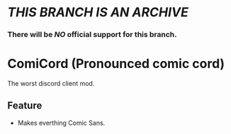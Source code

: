 # ***THIS BRANCH IS AN ARCHIVE***
### There will be ***NO*** official support for this branch.
# ComiCord (Pronounced comic cord)
The worst discord client mod.

## Feature
- Makes everthing Comic Sans.
